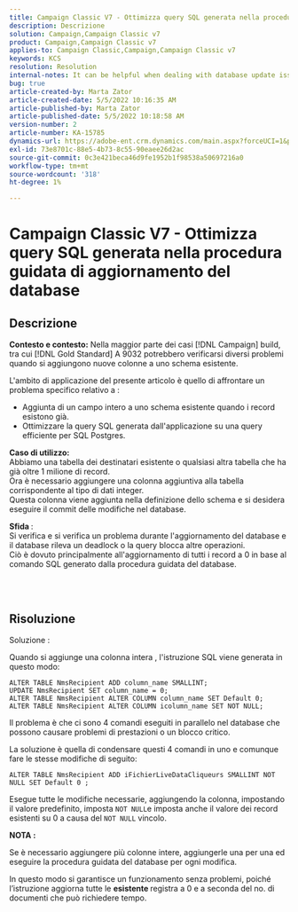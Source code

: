 ```yaml
---
title: Campaign Classic V7 - Ottimizza query SQL generata nella procedura guidata di aggiornamento del database
description: Descrizione
solution: Campaign,Campaign Classic v7
product: Campaign,Campaign Classic v7
applies-to: Campaign Classic,Campaign,Campaign Classic v7
keywords: KCS
resolution: Resolution
internal-notes: It can be helpful when dealing with database update issues with big tables
bug: true
article-created-by: Marta Zator
article-created-date: 5/5/2022 10:16:35 AM
article-published-by: Marta Zator
article-published-date: 5/5/2022 10:18:58 AM
version-number: 2
article-number: KA-15785
dynamics-url: https://adobe-ent.crm.dynamics.com/main.aspx?forceUCI=1&pagetype=entityrecord&etn=knowledgearticle&id=e810bb6a-5ccc-ec11-a7b5-6045bd00dbbc
exl-id: 73e8701c-88e5-4b73-8c55-90eaee26d2ac
source-git-commit: 0c3e421beca46d9fe1952b1f98538a50697216a0
workflow-type: tm+mt
source-wordcount: '318'
ht-degree: 1%

---
```


# Campaign Classic V7 - Ottimizza query SQL generata nella procedura guidata di aggiornamento del database

## Descrizione


<b>Contesto e contesto:</b>
Nella maggior parte dei casi [!DNL Campaign] build, tra cui [!DNL Gold Standard] A 9032 potrebbero verificarsi diversi problemi quando si aggiungono nuove colonne a uno schema esistente.

L&#39;ambito di applicazione del presente articolo è quello di affrontare un problema specifico relativo a :

- Aggiunta di un campo intero a uno schema esistente quando i record esistono già.
- Ottimizzare la query SQL generata dall&#39;applicazione su una query efficiente per SQL Postgres.


<b>Caso di utilizzo:</b> 
<br>Abbiamo una tabella dei destinatari esistente o qualsiasi altra tabella che ha già oltre 1 milione di record.
<br>Ora è necessario aggiungere una colonna aggiuntiva alla tabella corrispondente al tipo di dati integer.
<br>Questa colonna viene aggiunta nella definizione dello schema e si desidera eseguire il commit delle modifiche nel database.

<b>Sfida </b>:
<br>Si verifica e si verifica un problema durante l&#39;aggiornamento del database e il database rileva un deadlock o la query blocca altre operazioni.
<br>Ciò è dovuto principalmente all&#39;aggiornamento di tutti i record a 0 in base al comando SQL generato dalla procedura guidata del database.


<br> <br>

## Risoluzione


Soluzione :

Quando si aggiunge una colonna intera , l&#39;istruzione SQL viene generata in questo modo:

```
ALTER TABLE NmsRecipient ADD column_name SMALLINT;
UPDATE NmsRecipient SET column_name = 0;
ALTER TABLE NmsRecipient ALTER COLUMN column_name SET Default 0;
ALTER TABLE NmsRecipient ALTER COLUMN icolumn_name SET NOT NULL;
```

Il problema è che ci sono 4 comandi eseguiti in parallelo nel database che possono causare problemi di prestazioni o un blocco critico.

La soluzione è quella di condensare questi 4 comandi in uno e comunque fare le stesse modifiche di seguito:

```
ALTER TABLE NmsRecipient ADD iFichierLiveDataCliqueurs SMALLINT NOT NULL SET Default 0 ;
```

Esegue tutte le modifiche necessarie, aggiungendo la colonna, impostando il valore predefinito, imposta `NOT NULL`e imposta anche il valore dei record esistenti su 0 a causa del `NOT NULL` vincolo.



<b>NOTA :</b>

Se è necessario aggiungere più colonne intere, aggiungerle una per una ed eseguire la procedura guidata del database per ogni modifica.

In questo modo si garantisce un funzionamento senza problemi, poiché l’istruzione aggiorna tutte le <b>esistente </b>registra a 0 e a seconda del no. di documenti che può richiedere tempo.

